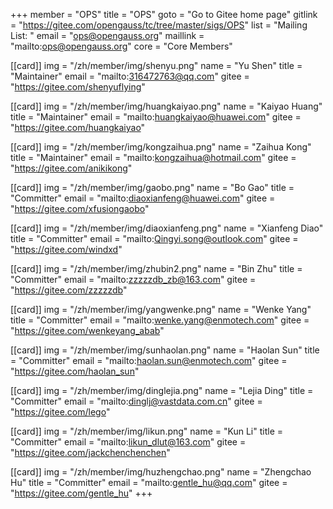 +++
member = "OPS"
title = "OPS"
goto = "Go to Gitee home page"
gitlink = "https://gitee.com/opengauss/tc/tree/master/sigs/OPS"
list = "Mailing List: "
email = "ops@opengauss.org"
maillink = "mailto:ops@opengauss.org"
core = "Core Members"


[[card]]
img = "/zh/member/img/shenyu.png"
name = "Yu Shen"
title = "Maintainer"
email = "mailto:316472763@qq.com"
gitee = "https://gitee.com/shenyuflying"

[[card]]
img = "/zh/member/img/huangkaiyao.png"
name = "Kaiyao Huang"
title = "Maintainer"
email = "mailto:huangkaiyao@huawei.com"
gitee = "https://gitee.com/huangkaiyao"

[[card]]
img = "/zh/member/img/kongzaihua.png"
name = "Zaihua Kong"
title = "Maintainer"
email = "mailto:kongzaihua@hotmail.com"
gitee = "https://gitee.com/anikikong"


[[card]]
img = "/zh/member/img/gaobo.png"
name = "Bo Gao"
title = "Committer"
email = "mailto:diaoxianfeng@huawei.com"
gitee = "https://gitee.com/xfusiongaobo"

[[card]]
img = "/zh/member/img/diaoxianfeng.png"
name = "Xianfeng Diao"
title = "Committer"
email = "mailto:Qingyi.song@outlook.com"
gitee = "https://gitee.com/windxd"

[[card]]
img = "/zh/member/img/zhubin2.png"
name = "Bin Zhu"
title = "Committer"
email = "mailto:zzzzzdb_zb@163.com"
gitee = "https://gitee.com/zzzzzdb"

[[card]]
img = "/zh/member/img/yangwenke.png"
name = "Wenke Yang"
title = "Committer"
email = "mailto:wenke.yang@enmotech.com"
gitee = "https://gitee.com/wenkeyang_abab"

[[card]]
img = "/zh/member/img/sunhaolan.png"
name = "Haolan Sun"
title = "Committer"
email = "mailto:haolan.sun@enmotech.com"
gitee = "https://gitee.com/haolan_sun"

[[card]]
img = "/zh/member/img/dinglejia.png"
name = "Lejia Ding"
title = "Committer"
email = "mailto:dinglj@vastdata.com.cn"
gitee = "https://gitee.com/lego"

[[card]]
img = "/zh/member/img/likun.png"
name = "Kun Li"
title = "Committer"
email = "mailto:likun_dlut@163.com"
gitee = "https://gitee.com/jackchenchenchen"

[[card]]
img = "/zh/member/img/huzhengchao.png"
name = "Zhengchao Hu"
title = "Committer"
email = "mailto:gentle_hu@qq.com"
gitee = "https://gitee.com/gentle_hu"
+++
